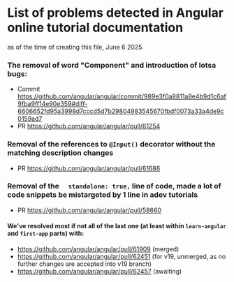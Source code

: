 # List of problems detected in Angular online tutorial documentation 
as of the time of creating this file, June 6 2025.

### The removal of word "Component" and introduction of lotsa bugs:
- Commit https://github.com/angular/angular/commit/989e3f0a8811a8e4b9d1c6af9fba9ff14e90e359#diff-6606652fd95a3998d7cccd5d7b29804983545670fbdf0073a33a4de9c0159ad7
- PR https://github.com/angular/angular/pull/61254

### Removal of the references to `@Input()` decorator without the matching description changes
- PR https://github.com/angular/angular/pull/61686

### Removal of the `  standalone: true,` line of code, made a lot of code snippets be mistargeted by 1 line in adev tutorials
- PR https://github.com/angular/angular/pull/58660

#### We've resolved most if not all of the last one (at least within `learn-angular` and `first-app` parts) with:
- https://github.com/angular/angular/pull/61909 (merged)
- https://github.com/angular/angular/pull/62451 (for v19, unmerged, as no further changes are accepted into v19 branch)
- https://github.com/angular/angular/pull/62457 (awaiting)
